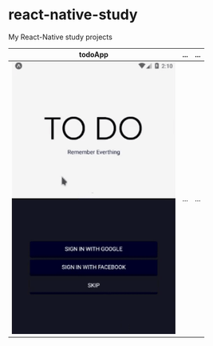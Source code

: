 # react-native-study
My React-Native study projects

| todoApp | ... | ... |
| --- | --- | --- |
| <img src="./todoApp/screen.gif"> | ... | ... |
